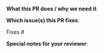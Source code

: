 <!--  Thanks for sending a pull request!  Here are some tips for you:

1. If this is your first time, please read our [`CONTRIBUTING.md`](https://github.com/grafana/grafana/blob/master/CONTRIBUTING.md) guide.
2. Ensure you have added or ran the appropriate tests for your PR.
3. If it's a new feature or config option it will need a docs update. Docs are under the docs folder in repo root.
4. If the PR is unfinished, mark it as a draft PR.
5. Rebase your PR if it gets out of sync with master
6. Name your RP as `<FeatureArea>: Describe your change`. If it's a fix or feature relevant for changelog describe the user  impact in the title. The PR title is used in changelog for issues marked with `add to changelog` label. 
-->

**What this PR does / why we need it**:

**Which issue(s) this PR fixes**:
<!--
*Automatically closes linked issue when PR is merged.
Usage: `Fixes #<issue number>`, or `Fixes (paste link of issue)`.
-->
Fixes #

**Special notes for your reviewer**:

